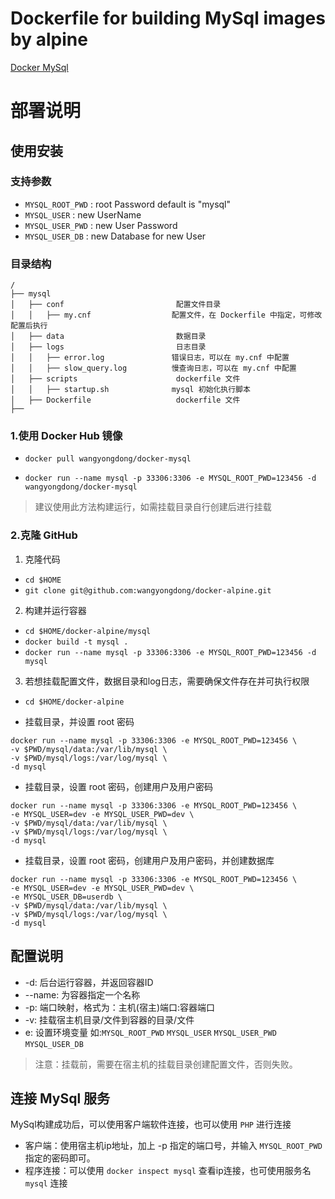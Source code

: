 # Dockerfile for building MySql images by alpine

[Docker MySql](https://github.com/wangyongdong/docker-alpine/tree/master/mysql)

# 部署说明

## 使用安装

### 支持参数

- `MYSQL_ROOT_PWD` : root Password default is "mysql"
- `MYSQL_USER`     : new UserName
- `MYSQL_USER_PWD` : new User Password
- `MYSQL_USER_DB`  : new Database for new User

### 目录结构

```text
/
├── mysql                    
│   ├── conf                         配置文件目录
│   │   ├── my.cnf                  配置文件，在 Dockerfile 中指定，可修改配置后执行
│   ├── data                         数据目录
│   ├── logs                         日志目录
│   │   ├── error.log               错误日志，可以在 my.cnf 中配置
│   │   ├── slow_query.log          慢查询日志，可以在 my.cnf 中配置
│   ├── scripts                      dockerfile 文件
│   │   ├── startup.sh              mysql 初始化执行脚本
│   ├── Dockerfile                   dockerfile 文件
├── 
```

### 1.使用 Docker Hub 镜像

- `docker pull wangyongdong/docker-mysql`

- `docker run --name mysql -p 33306:3306 -e MYSQL_ROOT_PWD=123456 -d wangyongdong/docker-mysql`

> 建议使用此方法构建运行，如需挂载目录自行创建后进行挂载

### 2.克隆 GitHub

1. 克隆代码

- `cd $HOME`
- `git clone git@github.com:wangyongdong/docker-alpine.git`

2. 构建并运行容器

- `cd $HOME/docker-alpine/mysql`
- `docker build -t mysql .` 
- `docker run --name mysql -p 33306:3306 -e MYSQL_ROOT_PWD=123456 -d mysql`

3. 若想挂载配置文件，数据目录和log日志，需要确保文件存在并可执行权限

- `cd $HOME/docker-alpine`

- 挂载目录，并设置 root 密码
```text
docker run --name mysql -p 33306:3306 -e MYSQL_ROOT_PWD=123456 \
-v $PWD/mysql/data:/var/lib/mysql \
-v $PWD/mysql/logs:/var/log/mysql \
-d mysql
```

- 挂载目录，设置 root 密码，创建用户及用户密码
```
docker run --name mysql -p 33306:3306 -e MYSQL_ROOT_PWD=123456 \
-e MYSQL_USER=dev -e MYSQL_USER_PWD=dev \
-v $PWD/mysql/data:/var/lib/mysql \
-v $PWD/mysql/logs:/var/log/mysql \
-d mysql
```

- 挂载目录，设置 root 密码，创建用户及用户密码，并创建数据库
```
docker run --name mysql -p 33306:3306 -e MYSQL_ROOT_PWD=123456 \
-e MYSQL_USER=dev -e MYSQL_USER_PWD=dev \
-e MYSQL_USER_DB=userdb \
-v $PWD/mysql/data:/var/lib/mysql \
-v $PWD/mysql/logs:/var/log/mysql \
-d mysql
```

## 配置说明

- -d: 后台运行容器，并返回容器ID
- --name: 为容器指定一个名称
- -p: 端口映射，格式为：主机(宿主)端口:容器端口
- -v: 挂载宿主机目录/文件到容器的目录/文件
- e: 设置环境变量 如:`MYSQL_ROOT_PWD` `MYSQL_USER` `MYSQL_USER_PWD` `MYSQL_USER_DB`

> 注意：挂载前，需要在宿主机的挂载目录创建配置文件，否则失败。

## 连接 MySql 服务
    
MySql构建成功后，可以使用客户端软件连接，也可以使用 `PHP` 进行连接

- 客户端：使用宿主机ip地址，加上 -p 指定的端口号，并输入 `MYSQL_ROOT_PWD` 指定的密码即可。
- 程序连接：可以使用 `docker inspect mysql` 查看ip连接，也可使用服务名 `mysql` 连接
